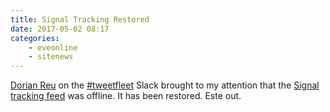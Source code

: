```yaml
---
title: Signal Tracking Restored
date: 2017-05-02 08:17
categories:
    - eveonline
    - sitenews
---
```


<a href="https://twitter.com/dorian_reu">Dorian Reu</a> on the <a href="https://twitter.com/hashtag/tweetfleet?f=tweets">#tweetfleet</a> Slack brought to my attention that the <i class="fa fa-fw fa-rss"></i> <a href="/signal-log/feed.xml">Signal tracking feed</a> was offline. It has been restored. Este out.